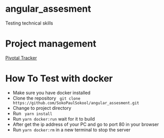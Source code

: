 # angular_assesment
Testing technical skills

# Project management
[Pivotal Tracker]([https://link](https://www.pivotaltracker.com/n/projects/2375729))

# How To Test with docker

- Make sure you have docker installed
- Clone the repository ``` git clone https://github.com/SokoPaulSokool/angular_assesment.git```
- Change to project directory
- Run ``` yarn install```
- Run ``` yarn docker:run ``` wait for it to build
- After get the ip address of your PC and go to port 80 in your browser
- Run ``` yarn docker:rm ``` in a new terminal to stop the server
